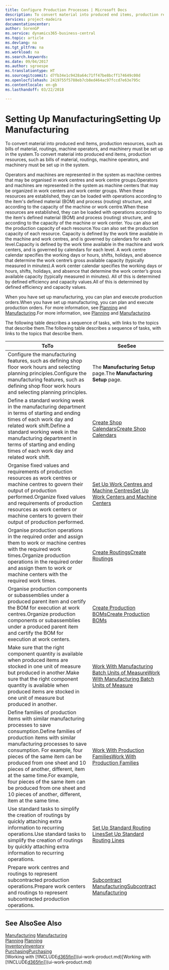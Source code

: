 ```yaml
---
title: Configure Production Processes | Microsoft Docs
description: To convert material into produced end items, production resources, such as bills of material, routings, machine operators, and machinery must be set up in the system.
services: project-madeira
documentationcenter: 
author: SorenGP
ms.service: dynamics365-business-central
ms.topic: article
ms.devlang: na
ms.tgt_pltfrm: na
ms.workload: na
ms.search.keywords: 
ms.date: 09/04/2017
ms.author: sgroespe
ms.translationtype: HT
ms.sourcegitcommit: d7fb34e1c9428a64c71ff47be8bcff174649c00d
ms.openlocfilehash: 2419755f5788eb7cb8ed464ac97fccd7e63e795c
ms.contentlocale: en-gb
ms.lasthandoff: 03/22/2018

---
```

# <a name="setting-up-manufacturing"></a><span data-ttu-id="a115d-103">Setting Up Manufacturing</span><span class="sxs-lookup"><span data-stu-id="a115d-103">Setting Up Manufacturing</span></span>
<span data-ttu-id="a115d-104">To convert material into produced end items, production resources, such as bills of material, routings, machine operators, and machinery must be set up in the system.</span><span class="sxs-lookup"><span data-stu-id="a115d-104">To convert material into produced end items, production resources, such as bills of material, routings, machine operators, and machinery must be set up in the system.</span></span>

<span data-ttu-id="a115d-105">Operators and machines are represented in the system as machine centres that may be organised in work centres and work centre groups.</span><span class="sxs-lookup"><span data-stu-id="a115d-105">Operators and machines are represented in the system as machine centers that may be organized in work centers and work center groups.</span></span> <span data-ttu-id="a115d-106">When these resources are established, they can be loaded with operations according to the item's defined material (BOM) and process (routing) structure, and according to the capacity of the machine or work centre.</span><span class="sxs-lookup"><span data-stu-id="a115d-106">When these resources are established, they can be loaded with operations according to the item's defined material (BOM) and process (routing) structure, and according to the capacity of the machine or work center.</span></span> <span data-ttu-id="a115d-107">You can also set the production capacity of each resource.</span><span class="sxs-lookup"><span data-stu-id="a115d-107">You can also set the production capacity of each resource.</span></span> <span data-ttu-id="a115d-108">Capacity is defined by the work time available in the machine and work centres, and is governed by calendars for each level.</span><span class="sxs-lookup"><span data-stu-id="a115d-108">Capacity is defined by the work time available in the machine and work centers, and is governed by calendars for each level.</span></span> <span data-ttu-id="a115d-109">A work centre calendar specifies the working days or hours, shifts, holidays, and absence that determine the work centre’s gross available capacity (typically measured in minutes).</span><span class="sxs-lookup"><span data-stu-id="a115d-109">A work center calendar specifies the working days or hours, shifts, holidays, and absence that determine the work center’s gross available capacity (typically measured in minutes).</span></span> <span data-ttu-id="a115d-110">All of this is determined by defined efficiency and capacity values.</span><span class="sxs-lookup"><span data-stu-id="a115d-110">All of this is determined by defined efficiency and capacity values.</span></span>  

<span data-ttu-id="a115d-111">When you have set up manufacturing, you can plan and execute production orders.</span><span class="sxs-lookup"><span data-stu-id="a115d-111">When you have set up manufacturing, you can plan and execute production orders.</span></span> <span data-ttu-id="a115d-112">For more information, see [Planning](production-planning.md) and [Manufacturing](production-manage-manufacturing.md).</span><span class="sxs-lookup"><span data-stu-id="a115d-112">For more information, see [Planning](production-planning.md) and [Manufacturing](production-manage-manufacturing.md).</span></span>  

 <span data-ttu-id="a115d-113">The following table describes a sequence of tasks, with links to the topics that describe them.</span><span class="sxs-lookup"><span data-stu-id="a115d-113">The following table describes a sequence of tasks, with links to the topics that describe them.</span></span>   

|<span data-ttu-id="a115d-114">**To**</span><span class="sxs-lookup"><span data-stu-id="a115d-114">**To**</span></span>|<span data-ttu-id="a115d-115">**See**</span><span class="sxs-lookup"><span data-stu-id="a115d-115">**See**</span></span>|  
|------------|-------------|  
|<span data-ttu-id="a115d-116">Configure the manufacturing features, such as defining shop floor work hours and selecting planning principles.</span><span class="sxs-lookup"><span data-stu-id="a115d-116">Configure the manufacturing features, such as defining shop floor work hours and selecting planning principles.</span></span>|<span data-ttu-id="a115d-117">The **Manufacturing Setup** page.</span><span class="sxs-lookup"><span data-stu-id="a115d-117">The **Manufacturing Setup** page.</span></span>|  
|<span data-ttu-id="a115d-118">Define a standard working week in the manufacturing department in terms of starting and ending times of each work day and related work shift.</span><span class="sxs-lookup"><span data-stu-id="a115d-118">Define a standard working week in the manufacturing department in terms of starting and ending times of each work day and related work shift.</span></span>|[<span data-ttu-id="a115d-119">Create Shop Calendars</span><span class="sxs-lookup"><span data-stu-id="a115d-119">Create Shop Calendars</span></span>](production-how-to-create-work-center-calendars.md)|  
|<span data-ttu-id="a115d-120">Organise fixed values and requirements of production resources as work centres or machine centres to govern their output of production performed.</span><span class="sxs-lookup"><span data-stu-id="a115d-120">Organize fixed values and requirements of production resources as work centers or machine centers to govern their output of production performed.</span></span>|[<span data-ttu-id="a115d-121">Set Up Work Centres and Machine Centres</span><span class="sxs-lookup"><span data-stu-id="a115d-121">Set Up Work Centers and Machine Centers</span></span>](production-how-to-set-up-work-and-machine-centers.md)|
|<span data-ttu-id="a115d-122">Organise production operations in the required order and assign them to work or machine centres with the required work times.</span><span class="sxs-lookup"><span data-stu-id="a115d-122">Organize production operations in the required order and assign them to work or machine centers with the required work times.</span></span>|[<span data-ttu-id="a115d-123">Create Routings</span><span class="sxs-lookup"><span data-stu-id="a115d-123">Create Routings</span></span>](production-how-to-create-routings.md)|
|<span data-ttu-id="a115d-124">Organise production components or subassemblies under a produced parent item and certify the BOM for execution at work centres.</span><span class="sxs-lookup"><span data-stu-id="a115d-124">Organize production components or subassemblies under a produced parent item and certify the BOM for execution at work centers.</span></span>|[<span data-ttu-id="a115d-125">Create Production BOMs</span><span class="sxs-lookup"><span data-stu-id="a115d-125">Create Production BOMs</span></span>](production-how-to-create-production-boms.md)|
|<span data-ttu-id="a115d-126">Make sure that the right component quantity is available when produced items are stocked in one unit of measure but produced in another.</span><span class="sxs-lookup"><span data-stu-id="a115d-126">Make sure that the right component quantity is available when produced items are stocked in one unit of measure but produced in another.</span></span>|[<span data-ttu-id="a115d-127">Work With Manufacturing Batch Units of Measure</span><span class="sxs-lookup"><span data-stu-id="a115d-127">Work With Manufacturing Batch Units of Measure</span></span>](production-how-to-use-the-manufacturing-batch-unit-of-measure.md)|  
|<span data-ttu-id="a115d-128">Define families of production items with similar manufacturing processes to save consumption.</span><span class="sxs-lookup"><span data-stu-id="a115d-128">Define families of production items with similar manufacturing processes to save consumption.</span></span> <span data-ttu-id="a115d-129">For example, four pieces of the same item can be produced from one sheet and 10 pieces of another, different, item at the same time.</span><span class="sxs-lookup"><span data-stu-id="a115d-129">For example, four pieces of the same item can be produced from one sheet and 10 pieces of another, different, item at the same time.</span></span>|[<span data-ttu-id="a115d-130">Work With Production Families</span><span class="sxs-lookup"><span data-stu-id="a115d-130">Work With Production Families</span></span>](production-how-work-family.md)|
|<span data-ttu-id="a115d-131">Use standard tasks to simplify the creation of routings by quickly attaching extra information to recurring operations.</span><span class="sxs-lookup"><span data-stu-id="a115d-131">Use standard tasks to simplify the creation of routings by quickly attaching extra information to recurring operations.</span></span>|[<span data-ttu-id="a115d-132">Set Up Standard Routing Lines</span><span class="sxs-lookup"><span data-stu-id="a115d-132">Set Up Standard Routing Lines</span></span>](production-how-set-up-standard-routing-lines.md)|  
|<span data-ttu-id="a115d-133">Prepare work centres and routings to represent subcontracted production operations.</span><span class="sxs-lookup"><span data-stu-id="a115d-133">Prepare work centers and routings to represent subcontracted production operations.</span></span>|[<span data-ttu-id="a115d-134">Subcontract Manufacturing</span><span class="sxs-lookup"><span data-stu-id="a115d-134">Subcontract Manufacturing</span></span>](production-how-to-subcontract-manufacturing.md)|  

## <a name="see-also"></a><span data-ttu-id="a115d-135">See Also</span><span class="sxs-lookup"><span data-stu-id="a115d-135">See Also</span></span>
<span data-ttu-id="a115d-136">[Manufacturing](production-manage-manufacturing.md)  </span><span class="sxs-lookup"><span data-stu-id="a115d-136">[Manufacturing](production-manage-manufacturing.md)  </span></span>  
<span data-ttu-id="a115d-137">[Planning](production-planning.md) </span><span class="sxs-lookup"><span data-stu-id="a115d-137">[Planning](production-planning.md) </span></span>  
[<span data-ttu-id="a115d-138">Inventory</span><span class="sxs-lookup"><span data-stu-id="a115d-138">Inventory</span></span>](inventory-manage-inventory.md)  
[<span data-ttu-id="a115d-139">Purchasing</span><span class="sxs-lookup"><span data-stu-id="a115d-139">Purchasing</span></span>](purchasing-manage-purchasing.md)  
<span data-ttu-id="a115d-140">[Working with [!INCLUDE[d365fin](includes/d365fin_md.md)]](ui-work-product.md)</span><span class="sxs-lookup"><span data-stu-id="a115d-140">[Working with [!INCLUDE[d365fin](includes/d365fin_md.md)]](ui-work-product.md)</span></span>

